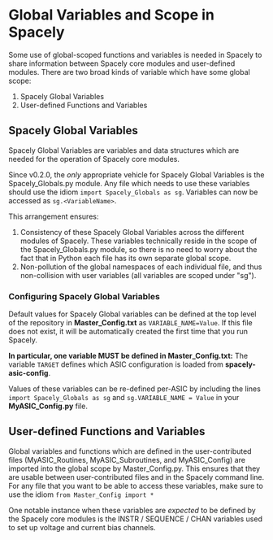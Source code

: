 # Global Variables and Scope in Spacely

Some use of global-scoped functions and variables is needed in Spacely to share information between Spacely core modules and user-defined modules. There are two broad kinds of variable which have some global scope:

1. Spacely Global Variables
2. User-defined Functions and Variables

## Spacely Global Variables

Spacely Global Variables are variables and data structures which are needed for the operation of Spacely core modules. 

Since v0.2.0, the *only* appropriate vehicle for Spacely Global Variables is the Spacely_Globals.py module. Any file which needs to use these variables should use the idiom ```import Spacely_Globals as sg```. Variables can now be accessed as ```sg.<VariableName>```.

This arrangement ensures:
1. Consistency of these Spacely Global Variables across the different modules of Spacely. These variables technically reside in the scope of the Spacely_Globals.py module, so there is no need to worry about the fact that in Python each file has its own separate global scope.
2. Non-pollution of the global namespaces of each individual file, and thus non-collision with user variables (all variables are scoped under "sg").

### Configuring Spacely Global Variables

Default values for Spacely Global variables can be defined at the top level of the repository in **Master_Config.txt** as ```VARIABLE_NAME=Value```. If this file does not exist, it will be automatically created the first time that you run Spacely. 

**In particular, one variable MUST be defined in Master_Config.txt:** The variable ```TARGET``` defines which ASIC configuration is loaded from **spacely-asic-config**.

Values of these variables can be re-defined per-ASIC by including the lines ```import Spacely_Globals as sg``` and ```sg.VARIABLE_NAME = Value``` in your **MyASIC_Config.py** file. 

## User-defined Functions and Variables

Global variables and functions which are defined in the user-contributed files (MyASIC_Routines, MyASIC_Subroutines, and MyASIC_Config) are imported into the global scope by Master_Config.py. This ensures that they are usable between user-contributed files and in the Spacely command line. For any file that you want to be able to access these variables, make sure to use the idiom ```from Master_Config import *```

One notable instance when these variables are *expected* to be defined by the Spacely core modules is the INSTR / SEQUENCE / CHAN variables used to set up voltage and current bias channels. 